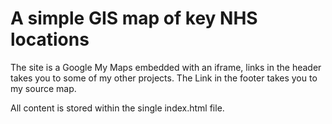 # A simple GIS map of key NHS locations

The site is a Google My Maps embedded with an iframe, links in the header takes you to some of my other projects. The Link in the footer takes you to my source map.

All content is stored within the single index.html file. 
